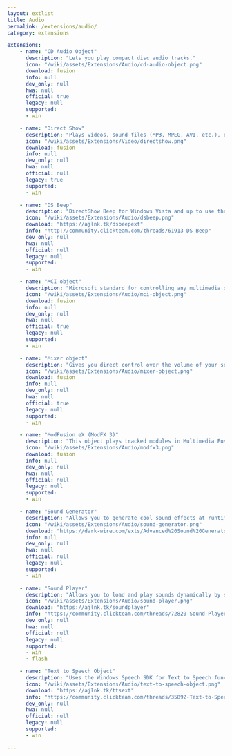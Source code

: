 ```yaml
---
layout: extlist
title: Audio
permalink: /extensions/audio/
category: extensions

extensions:
    - name: "CD Audio Object"
      description: "Lets you play compact disc audio tracks."
      icon: "/wiki/assets/Extensions/Audio/cd-audio-object.png"
      download: fusion
      info: null
      dev_only: null
      hwa: null
      official: true
      legacy: null
      supported:
      - win

    - name: "Direct Show"
      description: "Plays videos, sound files (MP3, MPEG, AVI, etc.), or DVDs. Uses Microsoft DirectShow."
      icon: "/wiki/assets/Extensions/Video/directshow.png"
      download: fusion
      info: null
      dev_only: null
      hwa: null
      official: null
      legacy: true
      supported:
      - win

    - name: "DS Beep"
      description: "DirectShow Beep for Windows Vista and up to use the Windows beep through DirectShow."
      icon: "/wiki/assets/Extensions/Audio/dsbeep.png"
      download: "https://ajlnk.tk/dsbeepext"
      info: "http://community.clickteam.com/threads/61913-DS-Beep"
      dev_only: null
      hwa: null
      official: null
      legacy: null
      supported:
      - win

    - name: "MCI object"
      description: "Microsoft standard for controlling any multimedia device connected to your computer."
      icon: "/wiki/assets/Extensions/Audio/mci-object.png"
      download: fusion
      info: null
      dev_only: null
      hwa: null
      official: true
      legacy: null
      supported:
      - win

    - name: "Mixer object"
      description: "Gives you direct control over the volume of your sound samples and MIDI music files."
      icon: "/wiki/assets/Extensions/Audio/mixer-object.png"
      download: fusion
      info: null
      dev_only: null
      hwa: null
      official: true
      legacy: null
      supported:
      - win

    - name: "ModFusion eX (ModFX 3)"
      description: "This object plays tracked modules in Multimedia Fusion. Features: crossfading, multiple track playback, FFT Visualization support."
      icon: "/wiki/assets/Extensions/Audio/modfx3.png"
      download: fusion
      info: null
      dev_only: null
      hwa: null
      official: null
      legacy: null
      supported:
      - win

    - name: "Sound Generator"
      description: "Allows you to generate cool sound effects at runtime - Based on sfxr, a superb sound generation tool by Thomas Pettersson. Requires Sound Player to play the sounds."
      icon: "/wiki/assets/Extensions/Audio/sound-generator.png"
      download: "https://dark-wire.com/exts/Advanced%20Sound%20Generator.zip"
      info: null
      dev_only: null
      hwa: null
      official: null
      legacy: null
      supported:
      - win

    - name: "Sound Player"
      description: "Allows you to load and play sounds dynamically by specifiying their name in the expressions."
      icon: "/wiki/assets/Extensions/Audio/sound-player.png"
      download: "https://ajlnk.tk/soundplayer"
      info: "https://community.clickteam.com/threads/72820-Sound-Player"
      dev_only: null
      hwa: null
      official: null
      legacy: null
      supported:
      - win
      - flash

    - name: "Text to Speech Object"
      description: "Uses the Windows Speech SDK for Text to Speech functionality"
      icon: "/wiki/assets/Extensions/Audio/text-to-speech-object.png"
      download: "https://ajlnk.tk/ttsext"
      info: "https://community.clickteam.com/threads/35892-Text-to-Speech"
      dev_only: null
      hwa: null
      official: null
      legacy: null
      supported:
      - win

---
```

